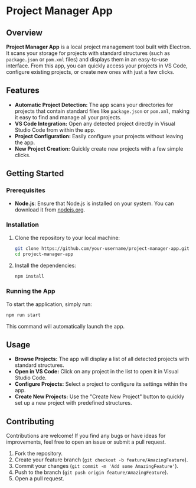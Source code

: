 
# Project Manager App

## Overview

**Project Manager App** is a local project management tool built with Electron. It scans your storage for projects with standard structures (such as `package.json` or `pom.xml` files) and displays them in an easy-to-use interface. From this app, you can quickly access your projects in VS Code, configure existing projects, or create new ones with just a few clicks.

## Features

- **Automatic Project Detection:** The app scans your directories for projects that contain standard files like `package.json` or `pom.xml`, making it easy to find and manage all your projects.
- **VS Code Integration:** Open any detected project directly in Visual Studio Code from within the app.
- **Project Configuration:** Easily configure your projects without leaving the app.
- **New Project Creation:** Quickly create new projects with a few simple clicks.

## Getting Started

### Prerequisites

- **Node.js**: Ensure that Node.js is installed on your system. You can download it from [nodejs.org](https://nodejs.org/).

### Installation

1. Clone the repository to your local machine:

   ```bash
   git clone https://github.com/your-username/project-manager-app.git
   cd project-manager-app
   ```

2. Install the dependencies:

   ```bash
   npm install
   ```

### Running the App

To start the application, simply run:

```bash
npm run start
```

This command will automatically launch the app.

## Usage

- **Browse Projects:** The app will display a list of all detected projects with standard structures.
- **Open in VS Code:** Click on any project in the list to open it in Visual Studio Code.
- **Configure Projects:** Select a project to configure its settings within the app.
- **Create New Projects:** Use the "Create New Project" button to quickly set up a new project with predefined structures.

## Contributing

Contributions are welcome! If you find any bugs or have ideas for improvements, feel free to open an issue or submit a pull request.

1. Fork the repository.
2. Create your feature branch (`git checkout -b feature/AmazingFeature`).
3. Commit your changes (`git commit -m 'Add some AmazingFeature'`).
4. Push to the branch (`git push origin feature/AmazingFeature`).
5. Open a pull request.

